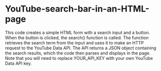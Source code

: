 # YouTube-search-bar-in-an-HTML-page

This code creates a simple HTML form with a search input and a button. When the button is clicked, the search() function is called. The function retrieves the search term from the input and uses it to make an HTTP request to the YouTube Data API. The API returns a JSON object containing the search results, which the code then parses and displays in the page. Note that you will need to replace YOUR_API_KEY with your own YouTube Data API key.
